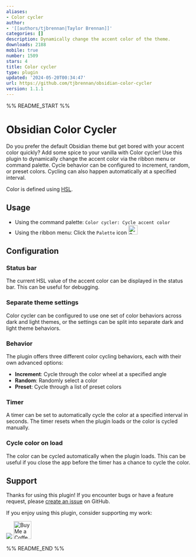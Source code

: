 ```yaml
---
aliases:
- Color cycler
author:
- '[[authors/tjbrennan|Taylor Brennan]]'
categories: []
description: Dynamically change the accent color of the theme.
downloads: 2188
mobile: true
number: 1509
stars: 4
title: Color cycler
type: plugin
updated: '2024-05-20T00:34:47'
url: https://github.com/tjbrennan/obsidian-color-cycler
version: 1.1.1
---
```


%% README_START %%

# Obsidian Color Cycler

Do you prefer the default Obsidian theme but get bored with your accent color quickly? Add some spice to your vanilla with Color cycler!
Use this plugin to dynamically change the accent color via the ribbon menu or command palette.
Cycle behavior can be configured to increment, random, or preset colors. Cycling can also happen automatically at a specified interval.

Color is defined using [HSL](https://developer.mozilla.org/en-US/docs/Web/CSS/color_value/hsl).

## Usage

- Using the command palette: `Color cycler: Cycle accent color`
- Using the ribbon menu: Click the `Palette` icon <img width="25" alt="Screenshot 2024-02-28 at 13 01 42" src="https://github.com/tjbrennan/obsidian-color-cycler/assets/2440702/2d66679a-877e-4205-a234-33acc64e1fe0">

## Configuration

### Status bar

The current HSL value of the accent color can be displayed in the status bar. This can be useful for debugging.

### Separate theme settings

Color cycler can be configured to use one set of color behaviors across dark and light themes, or the settings can be split into separate dark and light theme behaviors.

### Behavior

The plugin offers three different color cycling behaviors, each with their own advanced options:

- **Increment**: Cycle through the color wheel at a specified angle
- **Random**: Randomly select a color
- **Preset**: Cycle through a list of preset colors

### Timer

A timer can be set to automatically cycle the color at a specified interval in seconds. The timer resets when the plugin loads or the color is cycled manually.

### Cycle color on load

The color can be cycled automatically when the plugin loads. This can be useful if you close the app before the timer has a chance to cycle the color.

## Support

Thanks for using this plugin! If you encounter bugs or have a feature request, please [create an issue](https://github.com/tjbrennan/obsidian-color-cycler/issues) on GitHub.

If you enjoy using this plugin, consider supporting my work:

<a href="https://www.buymeacoffee.com/tjbrennan"><img src="https://img.buymeacoffee.com/button-api/?text=Buy me a coffee&emoji=☕&slug=tjbrennan&button_colour=5F7FFF&font_colour=ffffff&font_family=Lato&outline_colour=000000&coffee_colour=FFDD00" /></a>
<a href='https://ko-fi.com/P5P2UVA8M' target='_blank'><img height='48' style='border:0px;height:48px;' src='https://storage.ko-fi.com/cdn/kofi3.png?v=3' border='0' alt='Buy Me a Coffee at ko-fi.com' /></a>


%% README_END %%